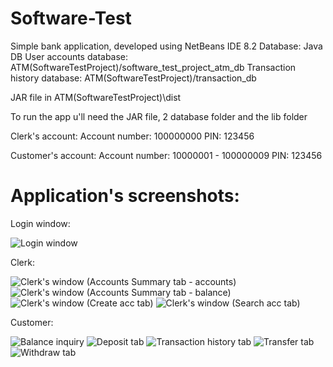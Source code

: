 # Software-Test
Simple bank application, developed using NetBeans IDE 8.2
Database: Java DB
User accounts database: ATM(SoftwareTestProject)/software_test_project_atm_db
Transaction history database: ATM(SoftwareTestProject)/transaction_db

JAR file in ATM(SoftwareTestProject)\dist

To run the app u'll need the JAR file, 2 database folder and the lib folder

Clerk's account: 
  Account number: 100000000
  PIN: 123456

Customer's account:
  Account number: 10000001 - 100000009
  PIN: 123456
  
 # Application's screenshots:
 
  Login window:
  
   ![Login window](https://user-images.githubusercontent.com/4330756/115949591-bcc0b780-a508-11eb-840a-772868286551.jpg)

  Clerk:
    
   ![Clerk's window (Accounts Summary tab - accounts)](https://user-images.githubusercontent.com/4330756/115949625-f396cd80-a508-11eb-8790-2ebcf913f5fa.jpg)
   ![Clerk's window (Accounts Summary tab - balance)](https://user-images.githubusercontent.com/4330756/115949628-f4c7fa80-a508-11eb-8112-5fc672d68ba8.jpg)
   ![Clerk's window (Create acc tab)](https://user-images.githubusercontent.com/4330756/115949629-f5609100-a508-11eb-9e40-2f9015808a44.jpg)
   ![Clerk's window (Search acc tab)](https://user-images.githubusercontent.com/4330756/115949631-f5f92780-a508-11eb-853e-03076bdb669a.jpg)
  
  Customer:
  
   ![Balance inquiry](https://user-images.githubusercontent.com/4330756/115949650-13c68c80-a509-11eb-866c-fd16a79632ca.jpg)
   ![Deposit tab](https://user-images.githubusercontent.com/4330756/115949651-145f2300-a509-11eb-8a59-27cefd429d4c.jpg)
   ![Transaction history tab](https://user-images.githubusercontent.com/4330756/115949653-14f7b980-a509-11eb-8e56-73f702c36be9.jpg)
   ![Transfer tab](https://user-images.githubusercontent.com/4330756/115949654-15905000-a509-11eb-86c2-1091ed56bfc9.jpg)
   ![Withdraw tab](https://user-images.githubusercontent.com/4330756/115949655-1628e680-a509-11eb-96b8-8fb481bee795.jpg)


